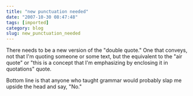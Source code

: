 ```yaml
---
title: "new punctuation needed"
date: "2007-10-30 08:47:48"
tags: [imported]
category: blog
slug: new_punctuation_needed
---
```


There needs to be a new version of the "double quote." One that conveys, not that I'm quoting someone or some text, but the equivalent to the "air quote" or "this is a concept that I'm emphasizing by enclosing it in quotations" quote.

Bottom line is that anyone who taught grammar would probably slap me upside the head and say, "No."
